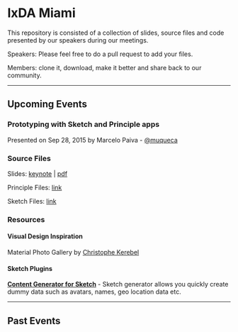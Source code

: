 # IxDA Miami

This repository is consisted of a collection of slides, source files and code presented by our speakers during our meetings.

Speakers: Please feel free to do a pull request to add your files.

Members: clone it, download, make it better and share back to our community.

----

## Upcoming Events

### Prototyping with Sketch and Principle apps
Presented on Sep 28, 2015 by Marcelo Paiva - [@muqueca](https://twitter.com/muqueca)

### Source Files

Slides: [keynote](#) | [pdf](#)

Principle Files: [link](#)

Sketch Files: [link](#)

### Resources

#### Visual Design Inspiration
Material Photo Gallery by [Christophe Kerebel](https://dribbble.com/shots/2261972-Material-Photo-Gallery-Principle)

#### Sketch Plugins

__[Content Generator for Sketch](https://github.com/timuric/Content-generator-sketch-plugin)__ - Sketch generator allows you quickly create dummy data such as avatars, names, geo location data etc.

----

## Past Events
